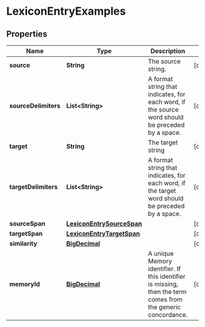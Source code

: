 

# LexiconEntryExamples

## Properties

Name | Type | Description | Notes
------------ | ------------- | ------------- | -------------
**source** | **String** | The source string. |  [optional]
**sourceDelimiters** | **List&lt;String&gt;** | A format string that indicates, for each word, if the source word should be preceded by a space.  |  [optional]
**target** | **String** | The target string |  [optional]
**targetDelimiters** | **List&lt;String&gt;** | A format string that indicates, for each word, if the target word should be preceded by a space.  |  [optional]
**sourceSpan** | [**LexiconEntrySourceSpan**](LexiconEntrySourceSpan.md) |  |  [optional]
**targetSpan** | [**LexiconEntryTargetSpan**](LexiconEntryTargetSpan.md) |  |  [optional]
**similarity** | [**BigDecimal**](BigDecimal.md) |  |  [optional]
**memoryId** | [**BigDecimal**](BigDecimal.md) | A unique Memory identifier. If this identifier is missing, then the term comes from the generic concordance.  |  [optional]



